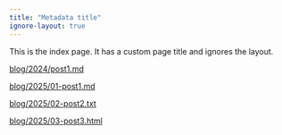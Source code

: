 ```yaml
---
title: "Metadata title"
ignore-layout: true
---
```

This is the index page. It has a custom page title and ignores the layout.

[blog/2024/post1.md](blog/2024/post1)

[blog/2025/01-post1.md](blog/2025/01-post1)

[blog/2025/02-post2.txt](blog/2025/02-post2.txt)

[blog/2025/03-post3.html](blog/2025/03-post3)

